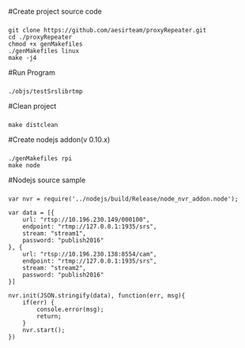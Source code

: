 #Create project source code
###
    git clone https://github.com/aesirteam/proxyRepeater.git
    cd ./proxyRepeater
    chmod +x genMakefiles
    ./genMakefiles linux
    make -j4
#Run Program
###
    ./objs/testSrslibrtmp
#Clean project
###
    make distclean
#Create nodejs addon(v 0.10.x)
###
    ./genMakefiles rpi
    make node
#Nodejs source sample
###
    var nvr = require('../nodejs/build/Release/node_nvr_addon.node');
    
    var data = [{
        url: "rtsp://10.196.230.149/000100",
        endpoint: "rtmp://127.0.0.1:1935/srs",
        stream: "stream1",
        password: "publish2016"
    }, {
        url: "rtsp://10.196.230.138:8554/cam",
        endpoint: "rtmp://127.0.0.1:1935/srs",
        stream: "stream2",
        password: "publish2016"
    }]
    
    nvr.init(JSON.stringify(data), function(err, msg){
        if(err) {
            console.error(msg);
            return;
        } 
        nvr.start();
    })